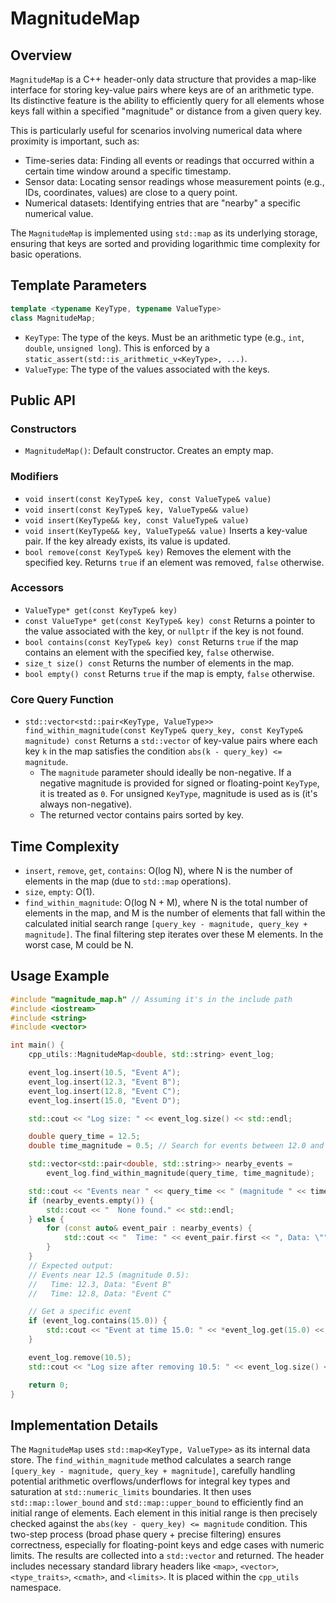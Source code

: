 # MagnitudeMap

## Overview

`MagnitudeMap` is a C++ header-only data structure that provides a map-like interface for storing key-value pairs where keys are of an arithmetic type. Its distinctive feature is the ability to efficiently query for all elements whose keys fall within a specified "magnitude" or distance from a given query key.

This is particularly useful for scenarios involving numerical data where proximity is important, such as:
- Time-series data: Finding all events or readings that occurred within a certain time window around a specific timestamp.
- Sensor data: Locating sensor readings whose measurement points (e.g., IDs, coordinates, values) are close to a query point.
- Numerical datasets: Identifying entries that are "nearby" a specific numerical value.

The `MagnitudeMap` is implemented using `std::map` as its underlying storage, ensuring that keys are sorted and providing logarithmic time complexity for basic operations.

## Template Parameters

```cpp
template <typename KeyType, typename ValueType>
class MagnitudeMap;
```

-   `KeyType`: The type of the keys. Must be an arithmetic type (e.g., `int`, `double`, `unsigned long`). This is enforced by a `static_assert(std::is_arithmetic_v<KeyType>, ...)`.
-   `ValueType`: The type of the values associated with the keys.

## Public API

### Constructors
-   `MagnitudeMap()`: Default constructor. Creates an empty map.

### Modifiers
-   `void insert(const KeyType& key, const ValueType& value)`
-   `void insert(const KeyType& key, ValueType&& value)`
-   `void insert(KeyType&& key, const ValueType& value)`
-   `void insert(KeyType&& key, ValueType&& value)`
    Inserts a key-value pair. If the key already exists, its value is updated.
-   `bool remove(const KeyType& key)`
    Removes the element with the specified key. Returns `true` if an element was removed, `false` otherwise.

### Accessors
-   `ValueType* get(const KeyType& key)`
-   `const ValueType* get(const KeyType& key) const`
    Returns a pointer to the value associated with the key, or `nullptr` if the key is not found.
-   `bool contains(const KeyType& key) const`
    Returns `true` if the map contains an element with the specified key, `false` otherwise.
-   `size_t size() const`
    Returns the number of elements in the map.
-   `bool empty() const`
    Returns `true` if the map is empty, `false` otherwise.

### Core Query Function
-   `std::vector<std::pair<KeyType, ValueType>> find_within_magnitude(const KeyType& query_key, const KeyType& magnitude) const`
    Returns a `std::vector` of key-value pairs where each key `k` in the map satisfies the condition `abs(k - query_key) <= magnitude`.
    -   The `magnitude` parameter should ideally be non-negative. If a negative magnitude is provided for signed or floating-point `KeyType`, it is treated as `0`. For unsigned `KeyType`, magnitude is used as is (it's always non-negative).
    -   The returned vector contains pairs sorted by key.

## Time Complexity

-   `insert`, `remove`, `get`, `contains`: O(log N), where N is the number of elements in the map (due to `std::map` operations).
-   `size`, `empty`: O(1).
-   `find_within_magnitude`: O(log N + M), where N is the total number of elements in the map, and M is the number of elements that fall within the calculated initial search range `[query_key - magnitude, query_key + magnitude]`. The final filtering step iterates over these M elements. In the worst case, M could be N.

## Usage Example

```cpp
#include "magnitude_map.h" // Assuming it's in the include path
#include <iostream>
#include <string>
#include <vector>

int main() {
    cpp_utils::MagnitudeMap<double, std::string> event_log;

    event_log.insert(10.5, "Event A");
    event_log.insert(12.3, "Event B");
    event_log.insert(12.8, "Event C");
    event_log.insert(15.0, "Event D");

    std::cout << "Log size: " << event_log.size() << std::endl;

    double query_time = 12.5;
    double time_magnitude = 0.5; // Search for events between 12.0 and 13.0

    std::vector<std::pair<double, std::string>> nearby_events =
        event_log.find_within_magnitude(query_time, time_magnitude);

    std::cout << "Events near " << query_time << " (magnitude " << time_magnitude << "):" << std::endl;
    if (nearby_events.empty()) {
        std::cout << "  None found." << std::endl;
    } else {
        for (const auto& event_pair : nearby_events) {
            std::cout << "  Time: " << event_pair.first << ", Data: \"" << event_pair.second << "\"" << std::endl;
        }
    }
    // Expected output:
    // Events near 12.5 (magnitude 0.5):
    //   Time: 12.3, Data: "Event B"
    //   Time: 12.8, Data: "Event C"

    // Get a specific event
    if (event_log.contains(15.0)) {
        std::cout << "Event at time 15.0: " << *event_log.get(15.0) << std::endl;
    }

    event_log.remove(10.5);
    std::cout << "Log size after removing 10.5: " << event_log.size() << std::endl;

    return 0;
}

```

## Implementation Details

The `MagnitudeMap` uses `std::map<KeyType, ValueType>` as its internal data store.
The `find_within_magnitude` method calculates a search range `[query_key - magnitude, query_key + magnitude]`, carefully handling potential arithmetic overflows/underflows for integral key types and saturation at `std::numeric_limits` boundaries. It then uses `std::map::lower_bound` and `std::map::upper_bound` to efficiently find an initial range of elements. Each element in this initial range is then precisely checked against the `abs(key - query_key) <= magnitude` condition. This two-step process (broad phase query + precise filtering) ensures correctness, especially for floating-point keys and edge cases with numeric limits.
The results are collected into a `std::vector` and returned.
The header includes necessary standard library headers like `<map>`, `<vector>`, `<type_traits>`, `<cmath>`, and `<limits>`.
It is placed within the `cpp_utils` namespace.
```
